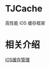 # TJCache
高性能 iOS 缓存框架

相关介绍
==============
[iOS缓存管理](http://techwpt.com/2018/09/05/cache-nscache/)
